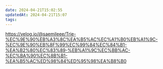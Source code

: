 ```yaml
---
date: 2024-04-21T15:02:55
updatedAt: 2024-04-21T15:07
tags: 
---
```

https://velog.io/@saemileee/Trie-%EC%9E%90%EB%A3%8C%EA%B5%AC%EC%A1%B0%EB%A1%9C-%EC%9E%90%EB%8F%99%EC%99%84%EC%84%B1-%EA%B2%80%EC%83%89-%EB%A1%9C%EC%BB%AC-%EC%BA%90%EC%8B%B1-%EA%B5%AC%ED%98%84%ED%95%98%EA%B8%B0